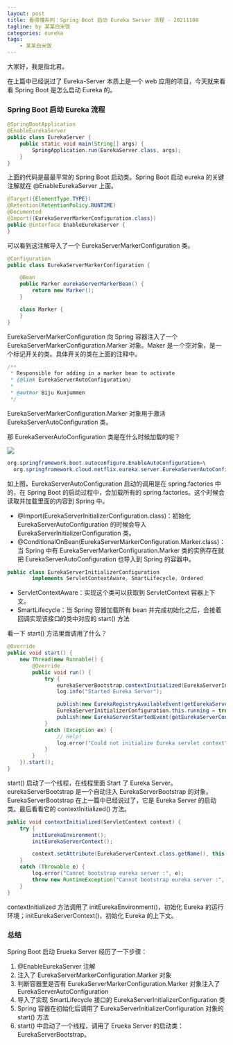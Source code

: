 ```yaml
---
layout: post
title: 看得懂系列：Spring Boot 启动 Eureka Server 流程 - 20211108
tagline: by 某某白米饭
categories: eureka
tags: 
    - 某某白米饭
---
```


大家好，我是指北君。

在上篇中已经说过了 Eureka-Server 本质上是一个 web 应用的项目，今天就来看看 Spring Boot 是怎么启动 Eureka 的。
<!--more-->

### Spring Boot 启动 Eureka 流程

```java
@SpringBootApplication
@EnableEurekaServer
public class EurekaServer {
	public static void main(String[] args) {
		SpringApplication.run(EurekaServer.class, args);
	}
}

``` 

上面的代码是最最平常的 Spring Boot 启动类。Spring Boot 启动 eureka 的关键注解就在 @EnableEurekaServer 上面。

```java
@Target({ElementType.TYPE})
@Retention(RetentionPolicy.RUNTIME)
@Documented
@Import({EurekaServerMarkerConfiguration.class})
public @interface EnableEurekaServer {
}
```

可以看到这注解导入了一个 EurekaServerMarkerConfiguration 类。

```java
@Configuration
public class EurekaServerMarkerConfiguration {

	@Bean
	public Marker eurekaServerMarkerBean() {
		return new Marker();
	}

	class Marker {
	}
}
```

EurekaServerMarkerConfiguration 向 Spring 容器注入了一个 EurekaServerMarkerConfiguration.Marker 对象。Maker 是一个空对象，是一个标记开关的类。具体开关的类在上面的注释中。

```java
/**
 * Responsible for adding in a marker bean to activate
 * {@link EurekaServerAutoConfiguration}
 *
 * @author Biju Kunjummen
 */
```

EurekaServerMarkerConfiguration.Marker 对象用于激活 EurekaServerAutoConfiguration 类。

那 EurekaServerAutoConfiguration 类是在什么时候加载的呢？

![](http://www.javanorth.cn/assets/images/2021/eureka/springboot/0.png)

```java
org.springframework.boot.autoconfigure.EnableAutoConfiguration=\
  org.springframework.cloud.netflix.eureka.server.EurekaServerAutoConfiguration
```

如上图，EurekaServerAutoConfiguration 启动的调用是在 spring.factories 中的，在 Spring Boot 的启动过程中，会加载所有的 spring.factories。这个时候会读取并加载里面的内容到 Spring 中。

* @Import(EurekaServerInitializerConfiguration.class)：初始化 EurekaServerAutoConfiguration 的时候会导入 EurekaServerInitializerConfiguration 类。
* @ConditionalOnBean(EurekaServerMarkerConfiguration.Marker.class)：当 Spring 中有 EurekaServerMarkerConfiguration.Marker 类的实例存在就把 EurekaServerAutoConfiguration 也导入到 Spring 的容器中。


```java
public class EurekaServerInitializerConfiguration
		implements ServletContextAware, SmartLifecycle, Ordered
```

* ServletContextAware：实现这个类可以获取到 ServletContext 容器上下文。
* SmartLifecycle：当 Spring 容器加载所有 bean 并完成初始化之后，会接着回调实现该接口的类中对应的 start() 方法

看一下 start() 方法里面调用了什么？

```java
@Override
public void start() {
	new Thread(new Runnable() {
		@Override
		public void run() {
			try {
				eurekaServerBootstrap.contextInitialized(EurekaServerInitializerConfiguration.this.servletContext);
				log.info("Started Eureka Server");

				publish(new EurekaRegistryAvailableEvent(getEurekaServerConfig()));
				EurekaServerInitializerConfiguration.this.running = true;
				publish(new EurekaServerStartedEvent(getEurekaServerConfig()));
			}
			catch (Exception ex) {
				// Help!
				log.error("Could not initialize Eureka servlet context", ex);
			}
		}
	}).start();
}
```

start() 启动了一个线程，在线程里面 Start 了 Eureka Server。eurekaServerBootstrap 是一个自动注入 EurekaServerBootstrap 的对象。EurekaServerBootstrap 在上一篇中已经说过了，它是 Eureka Server 的启动类。最后看看它的 contextInitialized() 方法。


```java
public void contextInitialized(ServletContext context) {
	try {
		initEurekaEnvironment();
		initEurekaServerContext();

		context.setAttribute(EurekaServerContext.class.getName(), this.serverContext);
	}
	catch (Throwable e) {
		log.error("Cannot bootstrap eureka server :", e);
		throw new RuntimeException("Cannot bootstrap eureka server :", e);
	}
}
```

contextInitialized 方法调用了 initEurekaEnvironment()，初始化 Eureka 的运行环境；initEurekaServerContext()，初始化 Eureka 的上下文。


### 总结

Spring Boot 启动 Erueka Server 经历了一下步骤：
1. @EnableEurekaServer 注解
2. 注入了 EurekaServerMarkerConfiguration.Marker 对象
3. 判断容器里是否有 EurekaServerMarkerConfiguration.Marker 对象注入了  EurekaServerAutoConfiguration
4. 导入了实现 SmartLifecycle 接口的 EurekaServerInitializerConfiguration 类
5. Spring 容器在初始化后调用了 EurekaServerInitializerConfiguration 对象的 start() 方法
6. start() 中启动了一个线程，调用了 Erueka Server 的启动类：EurekaServerBootstrap。
